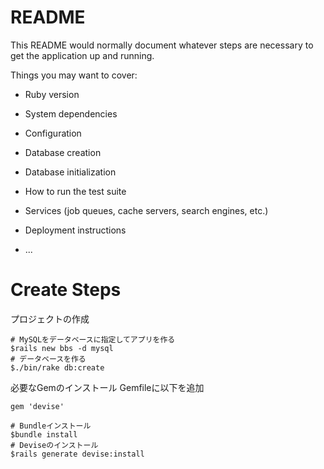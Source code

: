 # README

This README would normally document whatever steps are necessary to get the
application up and running.

Things you may want to cover:

* Ruby version

* System dependencies

* Configuration

* Database creation

* Database initialization

* How to run the test suite

* Services (job queues, cache servers, search engines, etc.)

* Deployment instructions

* ...

# Create Steps

プロジェクトの作成

```
# MySQLをデータベースに指定してアプリを作る
$rails new bbs -d mysql
# データベースを作る
$./bin/rake db:create
```

必要なGemのインストール
Gemfileに以下を追加

```
gem 'devise'
```

```
# Bundleインストール
$bundle install
# Deviseのインストール
$rails generate devise:install
```
